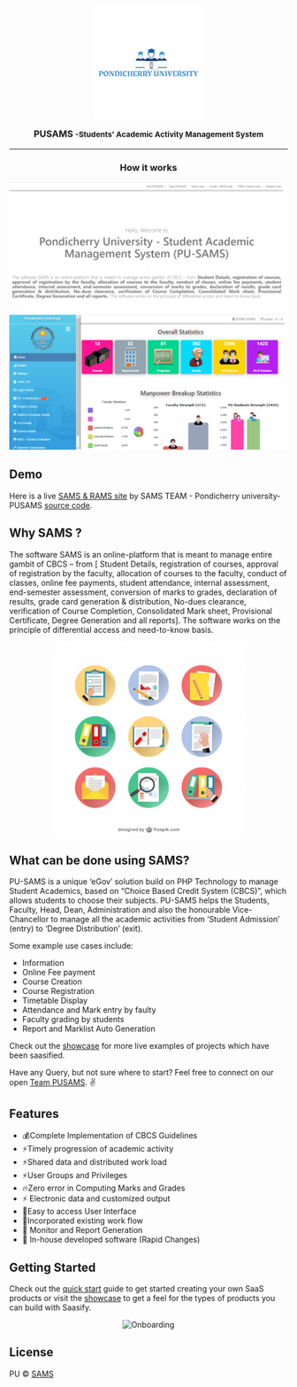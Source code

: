 <p align="center">
  <a href="http://www.pondiuni.edu.in/" title="SAMS & RAMS">
    <img src="_media\PUICON.png" alt="Pondicherry university Logo" width="200" />
  </a>
</p>

<h3 align="center" style="margin-top: .6rem">

 PUSAMS <small>-Students’ Academic Activity Management System </small>
</h3>

---

<h3 align="center">
  How it works
</h3>

<p align="center">
 <img src="_media\Untitled20.png" alt="How SAMS Works" />
  <img src="_media\Hod-home.png" alt="How SAMS Works" />
</p>


## Demo

Here is a live [SAMS & RAMS site](https://sms.bicpu.edu.in ':target=_blank') by SAMS TEAM - Pondicherry university-PUSAMS [source code](https://github.com/bicpu/sams.git ':target=_blank').



## Why SAMS ?

The software SAMS is an online-platform that is meant to manage entire gambit of CBCS – from [ Student Details, registration of courses, approval of registration by the faculty, allocation of courses to the faculty, conduct of classes, online fee payments, student attendance, internal assessment, end-semester assessment, conversion of marks to grades, declaration of results, grade card generation & distribution, No-dues clearance, verification of Course Completion, Consolidated Mark sheet, Provisional Certificate, Degree Generation and all reports]. The software works on the principle of differential access and need-to-know basis.

<p align="center">
  <img src="_media/variety.jpg" alt="Online shop" width="350" />
</p>

## What can be done using SAMS?

PU-SAMS is a unique ‘eGov’ solution
build on PHP Technology to manage
Student Academics, based on “Choice
Based Credit System (CBCS)”, which
allows students to choose their subjects. PU-SAMS helps the Students,
Faculty, Head, Dean, Administration
and also the honourable Vice-Chancellor to manage all the academic activities from ‘Student Admission’ (entry) to ‘Degree Distribution’ (exit).

Some example use cases include:

- Information
- Online Fee payment
- Course Creation
- Course Registration
- Timetable Display
- Attendance and Mark entry by faulty
- Faculty grading by students
- Report and Marklist Auto Generation


Check out the [showcase](https://sms.bicpu.edu.in/) for more live examples of projects which have been saasified.

Have any Query, but not sure where to start? Feel free to connect on our open [Team PUSAMS](https://sms.bicpu.edu.in/home/about_sams). ✌️

## Features
- 💰Complete Implementation of CBCS Guidelines
- ⚡️️Timely progression of academic activity
- ⚡️️Shared data and distributed work load
- ⚡️️User Groups and Privileges
- 🔥Zero error in Computing Marks and Grades
- ⚡️ Electronic data and customized output
- 💯Easy to access User Interface
- 🤖Incorporated existing work flow
- 🤖 Monitor and Report Generation
- 🚀 In-house developed software (Rapid Changes)


## Getting Started

Check out the [quick start](https://sms.bicpu.edu.in/#/quick-start) guide to get started creating your own SaaS products or visit the [showcase](https://sms.bicpu.edu.in/#/showcase) to get a feel for the types of products you can build with Saasify.

<p align="center">
  <img src="https://docs.saasify.sh/_media/undraw/onboarding.svg" alt="Onboarding" width="350" />
</p>

## License

PU © [SAMS ](http://www.pondiuni.edu.in)
